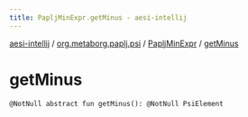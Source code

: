 ```yaml
---
title: PapljMinExpr.getMinus - aesi-intellij
---
```


[aesi-intellij](../../index.html) / [org.metaborg.paplj.psi](../index.html) / [PapljMinExpr](index.html) / [getMinus](.)

# getMinus

`@NotNull abstract fun getMinus(): @NotNull PsiElement`